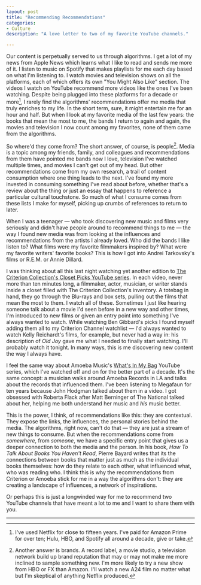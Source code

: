 ```yaml
---
layout: post
title: "Recommending Recommendations"
categories:
- Culture
description: "A love letter to two of my favorite YouTube channels."

---
```


Our content is perpetually served to us through algorithms. I get a lot of my news from Apple News which learns what I like to read and sends me more of it. I listen to music on Spotify that makes playlists for me each day based on what I'm listening to. I watch movies and television shows on all the platforms, each of which offers its own "You Might Also Like" section. The videos I watch on YouTube recommend more videos like the ones I've been watching. Despite being plugged into these platforms for a decade or more[^1], I rarely find the algorithms' recommendations offer me media that truly enriches to my life. In the short term, sure, it might entertain me for an hour and half. But when I look at my favorite media of the last few years: the books that mean the most to me, the bands I return to again and again, the movies and television I now count among my favorites, none of them came from the algorithms.

So where'd they come from? The short answer, of course, is people[^2]. Media is a topic among my friends, family, and colleagues and recommendations from them have pointed me bands now I love, television I've watched multiple times, and movies I can't get out of my head. But other recommendations come from my own research, a trail of content consumption where one thing leads to the next. I've found my more invested in consuming something I've read about before, whether that's a review about the thing or just an essay that happens to reference a particular cultural touchstone. So much of what I consume comes from these lists I make for myself, picking up crumbs of references to return to later.

When I was a teenager — who took discovering new music and films very seriously and didn't have people around to recommend things to me — the way I found new media was from looking at the influences and recommendations from the artists I already loved. Who did the bands I like listen to? What films were my favorite filmmakers inspired by? What were my favorite writers' favorite books? This is how I got into Andrei Tarkovsky's films or R.E.M. or Annie Dillard. 

I was thinking about all this last night watching yet another edition to [The Criterion Collection's Closet Picks YouTube series](https://www.youtube.com/@criterioncollection/videos). In each video, never more than ten minutes long, a filmmaker, actor, musician, or writer stands inside a closet filled with The Criterion Collection's inventory. A totebag in hand, they go through the Blu-rays and box sets, pulling out the films that mean the most to them. I watch all of these. Sometimes I just like hearing someone talk about a movie I'd seen before in a new way and other times, I'm introduced to new films or given an entry point into something I've always wanted to watch. While watching Ben Gibbard's picks I found myself adding them all to my Criterion Channel watchlist — I'd always wanted to watch Kelly Reichardt's films, for example, but never had a way in: his description of *Old Joy* gave me what I needed to finally start watching. I'll probably watch it tonight. In many ways, this is me discovering new content the way I always have.

I feel the same way about Amoeba Music's [What's In My Bag](https://www.youtube.com/@amoeba/playlists) YouTube series, which I've watched off and on for the better part of a decade. It's the same concept: a musician walks around Amoeba Records in LA and talks about the records that influenced them. I've been listening to Megafaun for ten years because John Hodgman talked about them in a video. I got obsessed with Roberta Flack after Matt Berninger of The National talked about her, helping me both understand her music and *his* music better.

This is the power, I think, of recommendations like this: they are contextual. They expose the links, the influences, the personal stories behind the media. The algorithms, right now, can't do that — they are just a stream of new things to consume. But when the recommendations come from *somewhere*, from *someone*, we have a specific entry point that gives us a deeper connection to both the media and the person. In his book, *How To Talk About Books You Haven't Read*, Pierre Bayard writes that its the connections between books that matter just as much as the individual books themselves: how do they relate to each other, what influenced what, who was reading who. I think this is why the recommendations from Criterion or Amoeba stick for me in a way the algorithms don't: they are creating a landscape of influences, a network of inspirations. 

Or perhaps this is just a longwinded way for me to recommend two YouTube channels that have meant a lot to me and I want to share them with you. 

* * *
[^1]: I've used Netflix for close to fifteen years. I've paid for Amazon Prime for over ten; Hulu, HBO, and Spotify all around a decade, give or take.

[^2]: Another answer is brands. A record label, a movie studio, a television network build up brand reputation that may or may not make me more inclined to sample something new. I'm more likely to try a new show from HBO or FX than Amazon. I'll watch a new A24 film no matter what but I'm skeptical of anything Netflix produced.